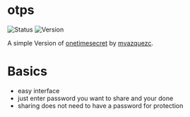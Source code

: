 # otps

![Status](https://img.shields.io/badge/Status-Aktiv-Green)
![Version](https://img.shields.io/badge/Version-1.1-0000FF)


A simple Version of [onetimesecret](https://github.com/mvazquezc/onetimesecret) by [mvazquezc](https://github.com/mvazquezc).

# Basics

- easy interface
- just enter password you want to share and your done
- sharing does not need to have a password for protection



